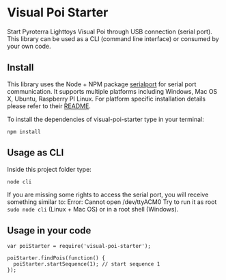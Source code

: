 Visual Poi Starter
==================

Start Pyroterra Lighttoys Visual Poi through USB connection (serial port).
This library can be used as a CLI (command line interface) or consumed by your own code.

Install
-------

This library uses the Node + NPM package [serialport](https://www.npmjs.com/package/serialport) for serial port communication. It supports multiple platforms including Windows, Mac OS X, Ubuntu, Raspberry PI Linux. For platform specific installation details please refer to their [README](https://github.com/voodootikigod/node-serialport/blob/master/README.md).

To install the dependencies of visual-poi-starter type in your terminal:

```
npm install
```


Usage as CLI
------------

Inside this project folder type:

```
node cli
```

If you are missing some rights to access the serial port, you will receive something similar to: Error: Cannot open /dev/ttyACM0
Try to run it as root `sudo node cli` (Linux + Mac OS) or in a root shell (Windows).


Usage in your code
------------------

```
var poiStarter = require('visual-poi-starter');

poiStarter.findPois(function() {
  poiStarter.startSequence(1); // start sequence 1
});
```
